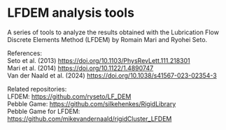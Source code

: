 # LFDEM analysis tools

A series of tools to analyze the results obtained with the Lubrication Flow Discrete Elements Method (LFDEM) by Romain Mari and Ryohei Seto.

References:  
Seto et al. (2013) https://doi.org/10.1103/PhysRevLett.111.218301  
Mari et al. (2014) https://doi.org/10.1122/1.4890747  
Van der Naald et al. (2024) https://doi.org/10.1038/s41567-023-02354-3  

Related repositories:  
LFDEM: https://github.com/ryseto/LF_DEM  
Pebble Game: https://github.com/silkehenkes/RigidLibrary  
Pebble Game for LFDEM: https://github.com/mikevandernaald/rigidCluster_LFDEM  
